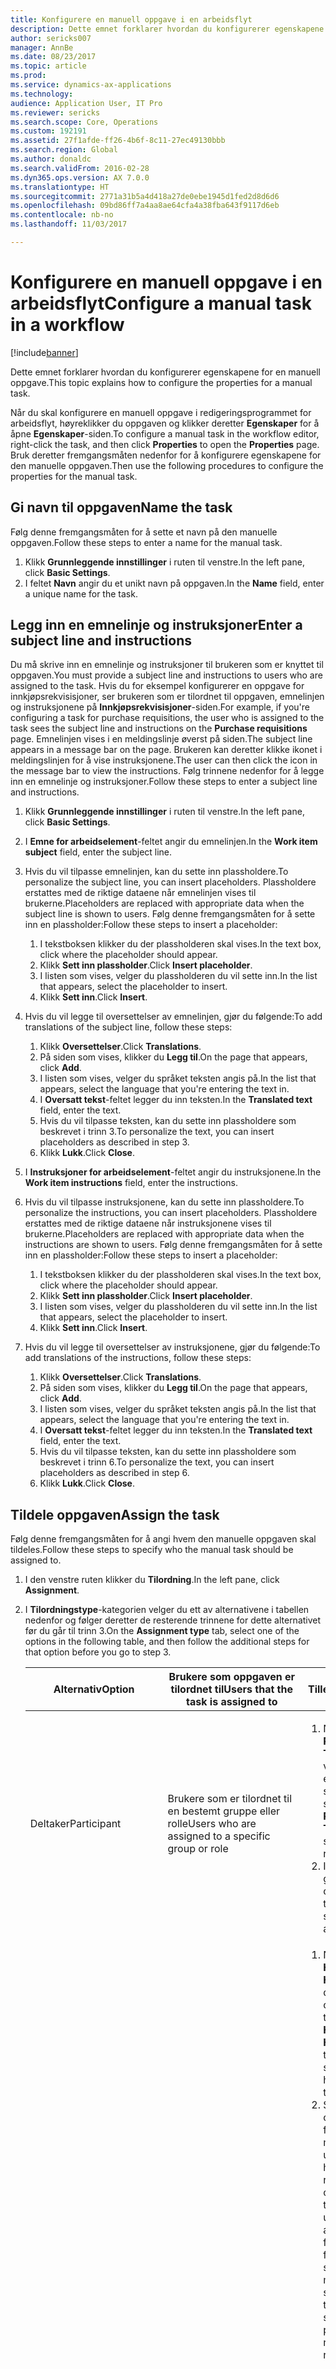 ```yaml
---
title: Konfigurere en manuell oppgave i en arbeidsflyt
description: Dette emnet forklarer hvordan du konfigurerer egenskapene for en manuell oppgave.
author: sericks007
manager: AnnBe
ms.date: 08/23/2017
ms.topic: article
ms.prod: 
ms.service: dynamics-ax-applications
ms.technology: 
audience: Application User, IT Pro
ms.reviewer: sericks
ms.search.scope: Core, Operations
ms.custom: 192191
ms.assetid: 27f1afde-ff26-4b6f-8c11-27ec49130bbb
ms.search.region: Global
ms.author: donaldc
ms.search.validFrom: 2016-02-28
ms.dyn365.ops.version: AX 7.0.0
ms.translationtype: HT
ms.sourcegitcommit: 2771a31b5a4d418a27de0ebe1945d1fed2d8d6d6
ms.openlocfilehash: 09bd86ff7a4aa8ae64cfa4a38fba643f9117d6eb
ms.contentlocale: nb-no
ms.lasthandoff: 11/03/2017

---
```


# <a name="configure-a-manual-task-in-a-workflow"></a><span data-ttu-id="01775-103">Konfigurere en manuell oppgave i en arbeidsflyt</span><span class="sxs-lookup"><span data-stu-id="01775-103">Configure a manual task in a workflow</span></span>

[!include[banner](../includes/banner.md)]


<span data-ttu-id="01775-104">Dette emnet forklarer hvordan du konfigurerer egenskapene for en manuell oppgave.</span><span class="sxs-lookup"><span data-stu-id="01775-104">This topic explains how to configure the properties for a manual task.</span></span>

<span data-ttu-id="01775-105">Når du skal konfigurere en manuell oppgave i redigeringsprogrammet for arbeidsflyt, høyreklikker du oppgaven og klikker deretter **Egenskaper** for å åpne **Egenskaper**-siden.</span><span class="sxs-lookup"><span data-stu-id="01775-105">To configure a manual task in the workflow editor, right-click the task, and then click **Properties** to open the **Properties** page.</span></span> <span data-ttu-id="01775-106">Bruk deretter fremgangsmåten nedenfor for å konfigurere egenskapene for den manuelle oppgaven.</span><span class="sxs-lookup"><span data-stu-id="01775-106">Then use the following procedures to configure the properties for the manual task.</span></span>

## <a name="name-the-task"></a><span data-ttu-id="01775-107">Gi navn til oppgaven</span><span class="sxs-lookup"><span data-stu-id="01775-107">Name the task</span></span>
<span data-ttu-id="01775-108">Følg denne fremgangsmåten for å sette et navn på den manuelle oppgaven.</span><span class="sxs-lookup"><span data-stu-id="01775-108">Follow these steps to enter a name for the manual task.</span></span>

1.  <span data-ttu-id="01775-109">Klikk **Grunnleggende innstillinger** i ruten til venstre.</span><span class="sxs-lookup"><span data-stu-id="01775-109">In the left pane, click **Basic Settings**.</span></span>
2.  <span data-ttu-id="01775-110">I feltet **Navn** angir du et unikt navn på oppgaven.</span><span class="sxs-lookup"><span data-stu-id="01775-110">In the **Name** field, enter a unique name for the task.</span></span>

## <a name="enter-a-subject-line-and-instructions"></a><span data-ttu-id="01775-111">Legg inn en emnelinje og instruksjoner</span><span class="sxs-lookup"><span data-stu-id="01775-111">Enter a subject line and instructions</span></span>
<span data-ttu-id="01775-112">Du må skrive inn en emnelinje og instruksjoner til brukeren som er knyttet til oppgaven.</span><span class="sxs-lookup"><span data-stu-id="01775-112">You must provide a subject line and instructions to users who are assigned to the task.</span></span> <span data-ttu-id="01775-113">Hvis du for eksempel konfigurerer en oppgave for innkjøpsrekvisisjoner, ser brukeren som er tilordnet til oppgaven, emnelinjen og instruksjonene på **Innkjøpsrekvisisjoner**-siden.</span><span class="sxs-lookup"><span data-stu-id="01775-113">For example, if you're configuring a task for purchase requisitions, the user who is assigned to the task sees the subject line and instructions on the **Purchase requisitions** page.</span></span> <span data-ttu-id="01775-114">Emnelinjen vises i en meldingslinje øverst på siden.</span><span class="sxs-lookup"><span data-stu-id="01775-114">The subject line appears in a message bar on the page.</span></span> <span data-ttu-id="01775-115">Brukeren kan deretter klikke ikonet i meldingslinjen for å vise instruksjonene.</span><span class="sxs-lookup"><span data-stu-id="01775-115">The user can then click the icon in the message bar to view the instructions.</span></span> <span data-ttu-id="01775-116">Følg trinnene nedenfor for å legge inn en emnelinje og instruksjoner.</span><span class="sxs-lookup"><span data-stu-id="01775-116">Follow these steps to enter a subject line and instructions.</span></span>

1.  <span data-ttu-id="01775-117">Klikk **Grunnleggende innstillinger** i ruten til venstre.</span><span class="sxs-lookup"><span data-stu-id="01775-117">In the left pane, click **Basic Settings**.</span></span>
2.  <span data-ttu-id="01775-118">I **Emne for arbeidselement**-feltet angir du emnelinjen.</span><span class="sxs-lookup"><span data-stu-id="01775-118">In the **Work item subject** field, enter the subject line.</span></span>
3.  <span data-ttu-id="01775-119">Hvis du vil tilpasse emnelinjen, kan du sette inn plassholdere.</span><span class="sxs-lookup"><span data-stu-id="01775-119">To personalize the subject line, you can insert placeholders.</span></span> <span data-ttu-id="01775-120">Plassholdere erstattes med de riktige dataene når emnelinjen vises til brukerne.</span><span class="sxs-lookup"><span data-stu-id="01775-120">Placeholders are replaced with appropriate data when the subject line is shown to users.</span></span> <span data-ttu-id="01775-121">Følg denne fremgangsmåten for å sette inn en plassholder:</span><span class="sxs-lookup"><span data-stu-id="01775-121">Follow these steps to insert a placeholder:</span></span>
    1.  <span data-ttu-id="01775-122">I tekstboksen klikker du der plassholderen skal vises.</span><span class="sxs-lookup"><span data-stu-id="01775-122">In the text box, click where the placeholder should appear.</span></span>
    2.  <span data-ttu-id="01775-123">Klikk **Sett inn plassholder**.</span><span class="sxs-lookup"><span data-stu-id="01775-123">Click **Insert placeholder**.</span></span>
    3.  <span data-ttu-id="01775-124">I listen som vises, velger du plassholderen du vil sette inn.</span><span class="sxs-lookup"><span data-stu-id="01775-124">In the list that appears, select the placeholder to insert.</span></span>
    4.  <span data-ttu-id="01775-125">Klikk **Sett inn**.</span><span class="sxs-lookup"><span data-stu-id="01775-125">Click **Insert**.</span></span>

4.  <span data-ttu-id="01775-126">Hvis du vil legge til oversettelser av emnelinjen, gjør du følgende:</span><span class="sxs-lookup"><span data-stu-id="01775-126">To add translations of the subject line, follow these steps:</span></span>
    1.  <span data-ttu-id="01775-127">Klikk **Oversettelser**.</span><span class="sxs-lookup"><span data-stu-id="01775-127">Click **Translations**.</span></span>
    2.  <span data-ttu-id="01775-128">På siden som vises, klikker du **Legg til**.</span><span class="sxs-lookup"><span data-stu-id="01775-128">On the page that appears, click **Add**.</span></span>
    3.  <span data-ttu-id="01775-129">I listen som vises, velger du språket teksten angis på.</span><span class="sxs-lookup"><span data-stu-id="01775-129">In the list that appears, select the language that you're entering the text in.</span></span>
    4.  <span data-ttu-id="01775-130">I **Oversatt tekst**-feltet legger du inn teksten.</span><span class="sxs-lookup"><span data-stu-id="01775-130">In the **Translated text** field, enter the text.</span></span>
    5.  <span data-ttu-id="01775-131">Hvis du vil tilpasse teksten, kan du sette inn plassholdere som beskrevet i trinn 3.</span><span class="sxs-lookup"><span data-stu-id="01775-131">To personalize the text, you can insert placeholders as described in step 3.</span></span>
    6.  <span data-ttu-id="01775-132">Klikk **Lukk**.</span><span class="sxs-lookup"><span data-stu-id="01775-132">Click **Close**.</span></span>

5.  <span data-ttu-id="01775-133">I **Instruksjoner for arbeidselement**-feltet angir du instruksjonene.</span><span class="sxs-lookup"><span data-stu-id="01775-133">In the **Work item instructions** field, enter the instructions.</span></span>
6.  <span data-ttu-id="01775-134">Hvis du vil tilpasse instruksjonene, kan du sette inn plassholdere.</span><span class="sxs-lookup"><span data-stu-id="01775-134">To personalize the instructions, you can insert placeholders.</span></span> <span data-ttu-id="01775-135">Plassholdere erstattes med de riktige dataene når instruksjonene vises til brukerne.</span><span class="sxs-lookup"><span data-stu-id="01775-135">Placeholders are replaced with appropriate data when the instructions are shown to users.</span></span> <span data-ttu-id="01775-136">Følg denne fremgangsmåten for å sette inn en plassholder:</span><span class="sxs-lookup"><span data-stu-id="01775-136">Follow these steps to insert a placeholder:</span></span>
    1.  <span data-ttu-id="01775-137">I tekstboksen klikker du der plassholderen skal vises.</span><span class="sxs-lookup"><span data-stu-id="01775-137">In the text box, click where the placeholder should appear.</span></span>
    2.  <span data-ttu-id="01775-138">Klikk **Sett inn plassholder**.</span><span class="sxs-lookup"><span data-stu-id="01775-138">Click **Insert placeholder**.</span></span>
    3.  <span data-ttu-id="01775-139">I listen som vises, velger du plassholderen du vil sette inn.</span><span class="sxs-lookup"><span data-stu-id="01775-139">In the list that appears, select the placeholder to insert.</span></span>
    4.  <span data-ttu-id="01775-140">Klikk **Sett inn**.</span><span class="sxs-lookup"><span data-stu-id="01775-140">Click **Insert**.</span></span>

7.  <span data-ttu-id="01775-141">Hvis du vil legge til oversettelser av instruksjonene, gjør du følgende:</span><span class="sxs-lookup"><span data-stu-id="01775-141">To add translations of the instructions, follow these steps:</span></span>
    1.  <span data-ttu-id="01775-142">Klikk **Oversettelser**.</span><span class="sxs-lookup"><span data-stu-id="01775-142">Click **Translations**.</span></span>
    2.  <span data-ttu-id="01775-143">På siden som vises, klikker du **Legg til**.</span><span class="sxs-lookup"><span data-stu-id="01775-143">On the page that appears, click **Add**.</span></span>
    3.  <span data-ttu-id="01775-144">I listen som vises, velger du språket teksten angis på.</span><span class="sxs-lookup"><span data-stu-id="01775-144">In the list that appears, select the language that you're entering the text in.</span></span>
    4.  <span data-ttu-id="01775-145">I **Oversatt tekst**-feltet legger du inn teksten.</span><span class="sxs-lookup"><span data-stu-id="01775-145">In the **Translated text** field, enter the text.</span></span>
    5.  <span data-ttu-id="01775-146">Hvis du vil tilpasse teksten, kan du sette inn plassholdere som beskrevet i trinn 6.</span><span class="sxs-lookup"><span data-stu-id="01775-146">To personalize the text, you can insert placeholders as described in step 6.</span></span>
    6.  <span data-ttu-id="01775-147">Klikk **Lukk**.</span><span class="sxs-lookup"><span data-stu-id="01775-147">Click **Close**.</span></span>

## <a name="assign-the-task"></a><span data-ttu-id="01775-148">Tildele oppgaven</span><span class="sxs-lookup"><span data-stu-id="01775-148">Assign the task</span></span>
<span data-ttu-id="01775-149">Følg denne fremgangsmåten for å angi hvem den manuelle oppgaven skal tildeles.</span><span class="sxs-lookup"><span data-stu-id="01775-149">Follow these steps to specify who the manual task should be assigned to.</span></span>

1.  <span data-ttu-id="01775-150">I den venstre ruten klikker du **Tilordning**.</span><span class="sxs-lookup"><span data-stu-id="01775-150">In the left pane, click **Assignment**.</span></span>
2.  <span data-ttu-id="01775-151">I **Tilordningstype**-kategorien velger du ett av alternativene i tabellen nedenfor og følger deretter de resterende trinnene for dette alternativet før du går til trinn 3.</span><span class="sxs-lookup"><span data-stu-id="01775-151">On the **Assignment type** tab, select one of the options in the following table, and then follow the additional steps for that option before you go to step 3.</span></span>
    <table>
    <colgroup>
    <col width="33%" />
    <col width="33%" />
    <col width="33%" />
    </colgroup>
    <thead>
    <tr class="header">
    <th><span data-ttu-id="01775-152">Alternativ</span><span class="sxs-lookup"><span data-stu-id="01775-152">Option</span></span></th>
    <th><span data-ttu-id="01775-153">Brukere som oppgaven er tilordnet til</span><span class="sxs-lookup"><span data-stu-id="01775-153">Users that the task is assigned to</span></span></th>
    <th><span data-ttu-id="01775-154">Tilleggstrinn</span><span class="sxs-lookup"><span data-stu-id="01775-154">Additional steps</span></span></th>
    </tr>
    </thead>
    <tbody>
    <tr class="odd">
    <td><span data-ttu-id="01775-155">Deltaker</span><span class="sxs-lookup"><span data-stu-id="01775-155">Participant</span></span></td>
    <td><span data-ttu-id="01775-156">Brukere som er tilordnet til en bestemt gruppe eller rolle</span><span class="sxs-lookup"><span data-stu-id="01775-156">Users who are assigned to a specific group or role</span></span></td>
    <td><ol>
    <li><span data-ttu-id="01775-157">Når du har valgt <strong>Deltaker</strong>i <strong>Rollebasert</strong>-kategorien i <strong>Type deltaker</strong>-listen, velger du typen gruppe eller rolle som oppgaven skal tilordnes til.</span><span class="sxs-lookup"><span data-stu-id="01775-157">After you select <strong>Participant</strong>, on the <strong>Role based</strong> tab, in the <strong>Type of participant</strong> list, select the type of group or role to assign the task to.</span></span></li>
    <li><span data-ttu-id="01775-158">I <strong>Deltaker</strong>-listen velger du gruppen eller rollen som oppgaven skal tilordnes til.</span><span class="sxs-lookup"><span data-stu-id="01775-158">In the <strong>Participant</strong> list, select the group or role to assign the task to.</span></span></li>
    </ol></td>
    </tr>
    <tr class="even">
    <td><span data-ttu-id="01775-159">Hierarki</span><span class="sxs-lookup"><span data-stu-id="01775-159">Hierarchy</span></span></td>
    <td><span data-ttu-id="01775-160">Brukere i et bestemt organisasjonshierarki</span><span class="sxs-lookup"><span data-stu-id="01775-160">Users in a specific organizational hierarchy</span></span></td>
    <td><ol>
    <li><span data-ttu-id="01775-161">Når du har valgt <strong>Hierarki</strong>i <strong>Hierarkivalg</strong>-kategorien i <strong>Hierarkitype</strong>-listen, velger du typen hierarki som oppgaven skal tilordnes til.</span><span class="sxs-lookup"><span data-stu-id="01775-161">After you select <strong>Hierarchy</strong>, on the <strong>Hierarchy selection</strong> tab, in the <strong>Hierarchy type</strong> list, select the type of hierarchy to assign the task to.</span></span></li>
    <li><span data-ttu-id="01775-162">Systemet må hente et område med brukernavn fra hierarkiet.</span><span class="sxs-lookup"><span data-stu-id="01775-162">The system must retrieve a range of user names from the hierarchy.</span></span> <span data-ttu-id="01775-163">Disse navnene representerer brukere som oppgaven kan tilordnes til.</span><span class="sxs-lookup"><span data-stu-id="01775-163">These names represent users that the task can be assigned to.</span></span> <span data-ttu-id="01775-164">Følg fremgangsmåten nedenfor for å angi start- og sluttpunktet for området med brukernavn som systemet henter:</span><span class="sxs-lookup"><span data-stu-id="01775-164">Follow these steps to specify the starting point and ending point of the range of user names that the system retrieves:</span></span> <ol>
    <li><span data-ttu-id="01775-165">Velg en person fra <strong>Start fra</strong>-listen for å angi startpunktet.</span><span class="sxs-lookup"><span data-stu-id="01775-165">To specify the starting point, select a person in the <strong>Start from</strong> list.</span></span></li>
    <li><span data-ttu-id="01775-166">Hvis du vil angi sluttpunktet, klikker du <strong>Legg til betingelse</strong>.</span><span class="sxs-lookup"><span data-stu-id="01775-166">To specify the ending point, click <strong>Add condition</strong>.</span></span> <span data-ttu-id="01775-167">Angi deretter en betingelse som bestemmer hvor i hierarkiet systemet slutter å hente navn.</span><span class="sxs-lookup"><span data-stu-id="01775-167">Then enter a condition that determines where in the hierarchy the system stops retrieving names.</span></span></li>
    </ol></li>
    <li><span data-ttu-id="01775-168">I kategorien <strong>Hierarkialternativer</strong> angir du hvilke brukere i området som oppgaven skal tilordnes til:</span><span class="sxs-lookup"><span data-stu-id="01775-168">On the <strong>Hierarchy options</strong> tab, specify which users in the range the task should be assigned to:</span></span> <ul>
    <li><span data-ttu-id="01775-169"><strong>Tilordne til alle hentede brukere</strong> – Oppgaven tilordnes til alle brukere i området.</span><span class="sxs-lookup"><span data-stu-id="01775-169"><strong>Assign to all users retrieved</strong> – The task is assigned to all users in the range.</span></span></li>
    <li><span data-ttu-id="01775-170"><strong>Bare tilordne til den siste hentede brukeren</strong> – Oppgaven tilordnes bare til den siste brukeren i området.</span><span class="sxs-lookup"><span data-stu-id="01775-170"><strong>Assign only to last user retrieved</strong> – The task is assigned to only the last user in the range.</span></span></li>
    <li><span data-ttu-id="01775-171"><strong>Utelat brukere med følgende vilkår</strong> – Oppgaven tilordnes ikke til noen brukere i området som oppfyller et bestemt vilkår.</span><span class="sxs-lookup"><span data-stu-id="01775-171"><strong>Exclude users with the following condition</strong> – The task isn't assigned to users in the range who meet a specific condition.</span></span> <span data-ttu-id="01775-172">Klikk <strong>Legg til betingelse</strong> for å angi vilkåret.</span><span class="sxs-lookup"><span data-stu-id="01775-172">Click <strong>Add condition</strong> to specify the condition.</span></span></li>
    </ul></li>
    </ol></td>
    </tr>
    <tr class="odd">
    <td><span data-ttu-id="01775-173">Arbeidsflytbruker</span><span class="sxs-lookup"><span data-stu-id="01775-173">Workflow user</span></span></td>
    <td><span data-ttu-id="01775-174">Brukere i den gjeldende arbeidsflyten</span><span class="sxs-lookup"><span data-stu-id="01775-174">Users in the current workflow</span></span></td>
    <td><ul>
    <li><span data-ttu-id="01775-175">Når du har valgt <strong>Arbeidsflytbruker</strong>i <strong>Arbeidsflytbruker</strong>-kategorien i <strong>Arbeidsflytbruker</strong>-listen, velger du en bruker som deltar i arbeidsflyten.</span><span class="sxs-lookup"><span data-stu-id="01775-175">After you select <strong>Workflow user</strong>, on the <strong>Workflow user</strong> tab, in the <strong>Workflow user</strong> list, select a user who participates in the workflow.</span></span></li>
    </ul></td>
    </tr>
    <tr class="even">
    <td><span data-ttu-id="01775-176">Bruker</span><span class="sxs-lookup"><span data-stu-id="01775-176">User</span></span></td>
    <td><span data-ttu-id="01775-177">Bestemte Microsoft Dynamics 365 for Finance and Operations-brukere</span><span class="sxs-lookup"><span data-stu-id="01775-177">Specific Microsoft Dynamics 365 for Finance and Operations users</span></span></td>
    <td><ol>
    <li><span data-ttu-id="01775-178">Når du har valgt <strong>Bruker</strong>, klikker du <strong>Bruker</strong>-kategorien.</span><span class="sxs-lookup"><span data-stu-id="01775-178">After you select <strong>User</strong>, click the <strong>User</strong> tab.</span></span></li>
    <li><span data-ttu-id="01775-179"><strong>Tilgjengelige brukere</strong>-listen inkluderer alle Finance and Operations-brukere.</span><span class="sxs-lookup"><span data-stu-id="01775-179">The <strong>Available users</strong> list includes all Finance and Operations users.</span></span> <span data-ttu-id="01775-180">Velg brukerne du vil tilordne oppgaven til, og flytt deretter disse brukerne til <strong>Valgte brukere</strong>-listen.</span><span class="sxs-lookup"><span data-stu-id="01775-180">Select the users to assign the task to, and then move those users to the <strong>Selected users</strong> list.</span></span></li>
    </ol></td>
    </tr>
    <tr class="odd">
    <td><span data-ttu-id="01775-181">Kø</span><span class="sxs-lookup"><span data-stu-id="01775-181">Queue</span></span></td>
    <td><span data-ttu-id="01775-182">En arbeidselementkø</span><span class="sxs-lookup"><span data-stu-id="01775-182">A work item queue</span></span></td>
    <td><ol>
    <li><span data-ttu-id="01775-183">Når du har valgt <strong>Kø</strong>, klikker du <strong>Købasert</strong>-kategorien.</span><span class="sxs-lookup"><span data-stu-id="01775-183">After you select <strong>Queue</strong>, click the <strong>Queue based</strong> tab.</span></span></li>
    <li><span data-ttu-id="01775-184">Gjør følgende for å tilordne oppgaven til en bestemt kø:</span><span class="sxs-lookup"><span data-stu-id="01775-184">To assign the task to a specific queue, follow these steps:</span></span> <ol>
    <li><span data-ttu-id="01775-185">I <strong>Køtype</strong>-listen velger du <strong>Arbeidselementkøer</strong>.</span><span class="sxs-lookup"><span data-stu-id="01775-185">In the <strong>Queue type</strong> list, select <strong>Work item queues</strong>.</span></span></li>
    <li><span data-ttu-id="01775-186">Velg køen i <strong>Kønavn</strong>-listen.</span><span class="sxs-lookup"><span data-stu-id="01775-186">In the <strong>Queue name</strong> list, select the queue.</span></span></li>
    </ol></li>
    <li><span data-ttu-id="01775-187">Hvis en bestemt betingelse skal bestemme hvilken kø oppgaven skal tilordnes til, følger du denne fremgangsmåten:</span><span class="sxs-lookup"><span data-stu-id="01775-187">If a specific condition should determine which queue the task is assigned to, follow these steps:</span></span> <ol>
    <li><span data-ttu-id="01775-188">I <strong>Køtype</strong>-listen velger du <strong>Betingede arbeidselementkøer</strong>.</span><span class="sxs-lookup"><span data-stu-id="01775-188">In the <strong>Queue type</strong> list, select <strong>Conditional work item queues</strong>.</span></span></li>
    <li><span data-ttu-id="01775-189">I <strong>Kønavn</strong>-listen velger du <strong>Betinget kø</strong>.</span><span class="sxs-lookup"><span data-stu-id="01775-189">In the <strong>Queue name</strong> list, select <strong>Conditional queue</strong>.</span></span></li>
    </ol></li>
    </ol><span data-ttu-id="01775-190">
    <strong>Merk:</strong> Dette alternativet brukes bare i noen få arbeidsflyter, for eksempel saksbehandling.</span><span class="sxs-lookup"><span data-stu-id="01775-190">
    <strong>Note:</strong> This option is used for only a few workflows, such as Case management.</span></span></td>
    </tr>
    </tbody>
    </table>

3.  <span data-ttu-id="01775-191">I **Tidsbegrensning**-kategorien i **Varighet**-feltet angir du hvor lang tid brukeren har til å fullføre oppgaven.</span><span class="sxs-lookup"><span data-stu-id="01775-191">On the **Time limit** tab, in the **Duration** field, specify how much time the user has to complete the task.</span></span> <span data-ttu-id="01775-192">Velg ett av følgende alternativer:</span><span class="sxs-lookup"><span data-stu-id="01775-192">Select one of the following options:</span></span>
    -   <span data-ttu-id="01775-193">**Timer** – Angi antallet timer som brukeren har til å fullføre oppgaven.</span><span class="sxs-lookup"><span data-stu-id="01775-193">**Hours** – Enter the number of hours that the user has to complete the task.</span></span> <span data-ttu-id="01775-194">Deretter velger du kalenderen som organisasjonen din bruker, og angir informasjon om organisasjonens arbeidsuke.</span><span class="sxs-lookup"><span data-stu-id="01775-194">Then select the calendar that your organization uses, and enter information about your organization's work week.</span></span>
    -   <span data-ttu-id="01775-195">**Dager** – Angi antallet dager som brukeren har til å fullføre oppgaven.</span><span class="sxs-lookup"><span data-stu-id="01775-195">**Days** – Enter the number of days that the user has to complete the task.</span></span> <span data-ttu-id="01775-196">Deretter velger du kalenderen som organisasjonen din bruker, og angir informasjon om organisasjonens arbeidsuke.</span><span class="sxs-lookup"><span data-stu-id="01775-196">Then select the calendar that your organization uses, and enter information about your organization's work week.</span></span>
    -   <span data-ttu-id="01775-197">**Uker** – Angi antallet uker som brukeren har til å fullføre oppgaven.</span><span class="sxs-lookup"><span data-stu-id="01775-197">**Weeks** – Enter the number of weeks that the user has to complete the task.</span></span>
    -   <span data-ttu-id="01775-198">**Måneder** – Velg dagen og uken som brukeren senest må fullføre oppgaven.</span><span class="sxs-lookup"><span data-stu-id="01775-198">**Months** – Select the day and week that the user must complete the task by.</span></span> <span data-ttu-id="01775-199">Du vil kanskje at brukeren fullfører oppgaven innen fredag i den tredje uken i måneden.</span><span class="sxs-lookup"><span data-stu-id="01775-199">For example, you might want the user to complete the task by Friday of the third week of the month.</span></span>
    -   <span data-ttu-id="01775-200">**År** – Velg dagen, uken og måneden som brukeren senest må fullføre oppgaven.</span><span class="sxs-lookup"><span data-stu-id="01775-200">**Years** – Select the day, week, and month that the user must complete the task by.</span></span> <span data-ttu-id="01775-201">Du vil kanskje at brukeren svarer innen fredag i den tredje uken i desember.</span><span class="sxs-lookup"><span data-stu-id="01775-201">For example, you might want the user to complete the task by Friday of the third week of December.</span></span>

    <span data-ttu-id="01775-202">Hvis brukeren ikke fullfører oppgaven innenfor den tillatte tiden, er oppgaven forfalt.</span><span class="sxs-lookup"><span data-stu-id="01775-202">If the user doesn't complete the task in the allotted time, the task is overdue.</span></span> <span data-ttu-id="01775-203">En oppgave som er forfalt, kan videresendes, basert på alternativene du velger i **Eskalering**-området på siden.</span><span class="sxs-lookup"><span data-stu-id="01775-203">A task that is overdue can be escalated, based on the options that you select in the **Escalation** area of the page.</span></span>

## <a name="specify-what-happens-when-the-task-is-overdue"></a><span data-ttu-id="01775-204">Angi hva som skal skje når en oppgave er forfalt</span><span class="sxs-lookup"><span data-stu-id="01775-204">Specify what happens when the task is overdue</span></span>
<span data-ttu-id="01775-205">Hvis en bruker ikke fullfører den manuelle oppgaven innenfor den tillatte tiden, er oppgaven forfalt.</span><span class="sxs-lookup"><span data-stu-id="01775-205">If a user doesn't complete the manual task in the allotted time, the task is overdue.</span></span> <span data-ttu-id="01775-206">En oppgave som er forfalt, kan videresendes eller tilordnes automatisk til en annen bruker.</span><span class="sxs-lookup"><span data-stu-id="01775-206">A task that is overdue can be escalated, or automatically assigned to another user.</span></span> <span data-ttu-id="01775-207">Følg denne fremgangsmåten for å videresende oppgaven hvis den er forfalt.</span><span class="sxs-lookup"><span data-stu-id="01775-207">Follow these steps to escalate the task if it's overdue.</span></span>

1.  <span data-ttu-id="01775-208">I den venstre ruten klikker du **Eskalering**.</span><span class="sxs-lookup"><span data-stu-id="01775-208">In the left pane, click **Escalation**.</span></span>
2.  <span data-ttu-id="01775-209">Merk av for **Bruk videresendingsbane** hvis du vil opprette en videresendingsbane.</span><span class="sxs-lookup"><span data-stu-id="01775-209">Select the **Use escalation path** check box to create an escalation path.</span></span> <span data-ttu-id="01775-210">Systemet tilordner automatisk oppgaven til brukerne som er oppført i videresendingsbanen.</span><span class="sxs-lookup"><span data-stu-id="01775-210">The system automatically assigns the task to the users who are listed in the escalation path.</span></span> <span data-ttu-id="01775-211">Tabellen nedenfor er et eksempel på en videresendingsbane.</span><span class="sxs-lookup"><span data-stu-id="01775-211">For example, the following table represents an escalation path.</span></span>

    | <span data-ttu-id="01775-212">Sekvens</span><span class="sxs-lookup"><span data-stu-id="01775-212">Sequence</span></span> | <span data-ttu-id="01775-213">Videresendingsbane</span><span class="sxs-lookup"><span data-stu-id="01775-213">Escalation path</span></span>      |
    |----------|----------------------|
    | <span data-ttu-id="01775-214">1</span><span class="sxs-lookup"><span data-stu-id="01775-214">1</span></span>        | <span data-ttu-id="01775-215">Tilordne til: Doris</span><span class="sxs-lookup"><span data-stu-id="01775-215">Assign to: Donna</span></span>     |
    | <span data-ttu-id="01775-216">2</span><span class="sxs-lookup"><span data-stu-id="01775-216">2</span></span>        | <span data-ttu-id="01775-217">Tilordne til: Elin</span><span class="sxs-lookup"><span data-stu-id="01775-217">Assign to: Erin</span></span>      |
    | <span data-ttu-id="01775-218">3</span><span class="sxs-lookup"><span data-stu-id="01775-218">3</span></span>        | <span data-ttu-id="01775-219">Endelig handling: Avvis</span><span class="sxs-lookup"><span data-stu-id="01775-219">Final action: Reject</span></span> |

    <span data-ttu-id="01775-220">I dette eksempelet tilordnes den forfalte oppgaven til Doris.</span><span class="sxs-lookup"><span data-stu-id="01775-220">In this example, the system assigns the overdue task to Donna.</span></span> <span data-ttu-id="01775-221">Hvis Doris ikke fullfører oppgaven innen tidsfristen, tilordnes oppgaven til Elin.</span><span class="sxs-lookup"><span data-stu-id="01775-221">If Donna doesn't complete the task in the allotted time, the system assigns the task to Erin.</span></span> <span data-ttu-id="01775-222">Hvis Elin ikke fullfører oppgaven innen tidsfristen, vil systemet avvise dokumentet som ble sendt til behandling.</span><span class="sxs-lookup"><span data-stu-id="01775-222">If Erin doesn't complete the task in the allotted time, the system rejects the document that was submitted for processing.</span></span>
3.  <span data-ttu-id="01775-223">Klikk **Legg til videresending** for å legge til en bruker i videresendingsbanen.</span><span class="sxs-lookup"><span data-stu-id="01775-223">To add a user to the escalation path, click **Add escalation**.</span></span> <span data-ttu-id="01775-224">I **Tilordningstype**-kategorien velger du ett av alternativene i tabellen nedenfor og følger deretter de resterende trinnene for dette alternativet før du går til trinn 4.</span><span class="sxs-lookup"><span data-stu-id="01775-224">On the **Assignment type** tab, select one of the options in the following table, and then follow the additional steps for that option before you go to step 4.</span></span>
    <table>
    <colgroup>
    <col width="33%" />
    <col width="33%" />
    <col width="33%" />
    </colgroup>
    <thead>
    <tr class="header">
    <th><span data-ttu-id="01775-225">Alternativ</span><span class="sxs-lookup"><span data-stu-id="01775-225">Option</span></span></th>
    <th><span data-ttu-id="01775-226">Brukere som oppgaven videresendes til</span><span class="sxs-lookup"><span data-stu-id="01775-226">Users that the task is escalated to</span></span></th>
    <th><span data-ttu-id="01775-227">Tilleggstrinn</span><span class="sxs-lookup"><span data-stu-id="01775-227">Additional steps</span></span></th>
    </tr>
    </thead>
    <tbody>
    <tr class="odd">
    <td><span data-ttu-id="01775-228">Hierarki</span><span class="sxs-lookup"><span data-stu-id="01775-228">Hierarchy</span></span></td>
    <td><span data-ttu-id="01775-229">Brukere i et bestemt organisasjonshierarki</span><span class="sxs-lookup"><span data-stu-id="01775-229">Users in a specific organizational hierarchy</span></span></td>
    <td><ol>
    <li><span data-ttu-id="01775-230">Når du har valgt <strong>Hierarki</strong>i <strong>Hierarkivalg</strong>-kategorien i <strong>Hierarkitype</strong>-listen, velger du typen hierarki som oppgaven skal videresendes til.</span><span class="sxs-lookup"><span data-stu-id="01775-230">After you select <strong>Hierarchy</strong>, on the <strong>Hierarchy selection</strong> tab, in the <strong>Hierarchy type</strong> list, select the type of hierarchy to escalate the task to.</span></span></li>
    <li><span data-ttu-id="01775-231">Systemet må hente et område med brukernavn fra hierarkiet.</span><span class="sxs-lookup"><span data-stu-id="01775-231">The system must retrieve a range of user names from the hierarchy.</span></span> <span data-ttu-id="01775-232">Disse navnene representerer brukere som oppgaven kan videresendes til.</span><span class="sxs-lookup"><span data-stu-id="01775-232">These names represent users that the task can be escalated to.</span></span> <span data-ttu-id="01775-233">Følg fremgangsmåten nedenfor for å angi start- og sluttpunktet for området med brukernavn som systemet henter:</span><span class="sxs-lookup"><span data-stu-id="01775-233">Follow these steps to specify the starting point and ending point of the range of user names that the system retrieves:</span></span> <ol>
    <li><span data-ttu-id="01775-234">Velg en person fra <strong>Start fra</strong>-listen for å angi startpunktet.</span><span class="sxs-lookup"><span data-stu-id="01775-234">To specify the starting point, select a person in the <strong>Start from</strong> list.</span></span></li>
    <li><span data-ttu-id="01775-235">Hvis du vil angi sluttpunktet, klikker du <strong>Legg til betingelse</strong>.</span><span class="sxs-lookup"><span data-stu-id="01775-235">To specify the ending point, click <strong>Add condition</strong>.</span></span> <span data-ttu-id="01775-236">Angi deretter en betingelse som bestemmer hvor i hierarkiet systemet slutter å hente navn.</span><span class="sxs-lookup"><span data-stu-id="01775-236">Then enter a condition that determines where in the hierarchy the system stops retrieving names.</span></span></li>
    </ol></li>
    <li><span data-ttu-id="01775-237">I kategorien <strong>Hierarkialternativer</strong> angir du hvilke brukere i området som oppgaven skal videresendes til:</span><span class="sxs-lookup"><span data-stu-id="01775-237">On the <strong>Hierarchy options</strong> tab, specify which users in the range the task should be escalated to:</span></span> <ul>
    <li><span data-ttu-id="01775-238"><strong>Tilordne til alle hentede brukere</strong> – Oppgaven videresendes til alle brukere i området.</span><span class="sxs-lookup"><span data-stu-id="01775-238"><strong>Assign to all users retrieved</strong> – The task is escalated to all users in the range.</span></span></li>
    <li><span data-ttu-id="01775-239"><strong>Bare tilordne til den siste hentede brukeren</strong> – Oppgaven videresendes bare til den siste brukeren i området.</span><span class="sxs-lookup"><span data-stu-id="01775-239"><strong>Assign only to last user retrieved</strong> – The task is escalated to only the last user in the range.</span></span></li>
    <li><span data-ttu-id="01775-240"><strong>Utelat brukere med følgende vilkår</strong> – Oppgaven videresendes ikke til noen brukere i området som oppfyller et bestemt vilkår.</span><span class="sxs-lookup"><span data-stu-id="01775-240"><strong>Exclude users with the following condition</strong> – This task isn't escalated to users in the range who meet a specific condition.</span></span> <span data-ttu-id="01775-241">Klikk <strong>Legg til betingelse</strong> for å angi vilkåret.</span><span class="sxs-lookup"><span data-stu-id="01775-241">Click <strong>Add condition</strong> to specify the condition.</span></span></li>
    </ul></li>
    </ol></td>
    </tr>
    <tr class="even">
    <td><span data-ttu-id="01775-242">Arbeidsflytbruker</span><span class="sxs-lookup"><span data-stu-id="01775-242">Workflow user</span></span></td>
    <td><span data-ttu-id="01775-243">Brukere i den gjeldende arbeidsflyten</span><span class="sxs-lookup"><span data-stu-id="01775-243">Users in the current workflow</span></span></td>
    <td><ul>
    <li><span data-ttu-id="01775-244">Når du har valgt <strong>Arbeidsflytbruker</strong>i <strong>Arbeidsflytbruker</strong>-kategorien i <strong>Arbeidsflytbruker</strong>-listen, velger du en bruker som deltar i arbeidsflyten.</span><span class="sxs-lookup"><span data-stu-id="01775-244">After you select <strong>Workflow user</strong>, on the <strong>Workflow user</strong> tab, in the <strong>Workflow user</strong> list, select a user who participates in the workflow.</span></span></li>
    </ul></td>
    </tr>
    <tr class="odd">
    <td><span data-ttu-id="01775-245">Bruker</span><span class="sxs-lookup"><span data-stu-id="01775-245">User</span></span></td>
    <td><span data-ttu-id="01775-246">Bestemte Finance and Operations-brukere</span><span class="sxs-lookup"><span data-stu-id="01775-246">Specific Finance and Operations users</span></span></td>
    <td><ol>
    <li><span data-ttu-id="01775-247">Når du har valgt <strong>Bruker</strong>, klikker du <strong>Bruker</strong>-kategorien.</span><span class="sxs-lookup"><span data-stu-id="01775-247">After you select <strong>User</strong>, click the <strong>User</strong> tab.</span></span></li>
    <li><span data-ttu-id="01775-248"><strong>Tilgjengelige brukere</strong>-listen inkluderer alle Finance and Operations-brukere.</span><span class="sxs-lookup"><span data-stu-id="01775-248">The <strong>Available users</strong> list includes all Finance and Operations users.</span></span> <span data-ttu-id="01775-249">Velg brukerne du vil videresende oppgaven til, og flytt deretter disse brukerne til <strong>Valgte brukere</strong>-listen.</span><span class="sxs-lookup"><span data-stu-id="01775-249">Select the users to escalate the task to, and then move those users to the <strong>Selected users</strong> list.</span></span></li>
    </ol></td>
    </tr>
    </tbody>
    </table>

4.  <span data-ttu-id="01775-250">I **Tidsbegrensning**-kategorien i **Varighet**-feltet angir du hvor lang tid brukeren har til å fullføre oppgaven.</span><span class="sxs-lookup"><span data-stu-id="01775-250">On the **Time limit** tab, in the **Duration** field, specify how much time the user has to complete the task.</span></span> <span data-ttu-id="01775-251">Velg ett av følgende alternativer:</span><span class="sxs-lookup"><span data-stu-id="01775-251">Select one of the following options:</span></span>
    -   <span data-ttu-id="01775-252">**Timer** – Angi antallet timer som brukeren har til å fullføre oppgaven.</span><span class="sxs-lookup"><span data-stu-id="01775-252">**Hours** – Enter the number of hours that the user has to complete the task.</span></span> <span data-ttu-id="01775-253">Deretter velger du kalenderen som organisasjonen din bruker, og angir informasjon om organisasjonens arbeidsuke.</span><span class="sxs-lookup"><span data-stu-id="01775-253">Then select the calendar that your organization uses, and enter information about your organization's work week.</span></span>
    -   <span data-ttu-id="01775-254">**Dager** – Angi antallet dager som brukeren har til å fullføre oppgaven.</span><span class="sxs-lookup"><span data-stu-id="01775-254">**Days** – Enter the number of days that the user has to complete the task.</span></span> <span data-ttu-id="01775-255">Deretter velger du kalenderen som organisasjonen din bruker, og angir informasjon om organisasjonens arbeidsuke.</span><span class="sxs-lookup"><span data-stu-id="01775-255">Then select the calendar that your organization uses, and enter information about your organization's work week.</span></span>
    -   <span data-ttu-id="01775-256">**Uker** – Angi antallet uker som brukeren har til å fullføre oppgaven.</span><span class="sxs-lookup"><span data-stu-id="01775-256">**Weeks** – Enter the number of weeks that the user has to complete the task.</span></span>
    -   <span data-ttu-id="01775-257">**Måneder** – Velg dagen og uken som brukeren senest må fullføre oppgaven.</span><span class="sxs-lookup"><span data-stu-id="01775-257">**Months** – Select the day and week that the user must complete the task by.</span></span> <span data-ttu-id="01775-258">Du vil kanskje at brukeren fullfører oppgaven innen fredag i den tredje uken i måneden.</span><span class="sxs-lookup"><span data-stu-id="01775-258">For example, you might want the user to complete the task by Friday of the third week of the month.</span></span>
    -   <span data-ttu-id="01775-259">**År** – Velg dagen, uken og måneden som brukeren senest må fullføre oppgaven.</span><span class="sxs-lookup"><span data-stu-id="01775-259">**Years** – Select the day, week, and month that the user must complete the task by.</span></span> <span data-ttu-id="01775-260">Du vil kanskje at brukeren svarer innen fredag i den tredje uken i desember.</span><span class="sxs-lookup"><span data-stu-id="01775-260">For example, you might want the user to complete the task by Friday of the third week of December.</span></span>

5.  <span data-ttu-id="01775-261">Gjenta trinn 3 og 4 for hver bruker som skal legges til i videresendingsbanen.</span><span class="sxs-lookup"><span data-stu-id="01775-261">Repeat steps 3 through 4 for each user that should be added to the escalation path.</span></span> <span data-ttu-id="01775-262">Du kan endre rekkefølgen på brukerne.</span><span class="sxs-lookup"><span data-stu-id="01775-262">You can change the order of the users.</span></span>
6.  <span data-ttu-id="01775-263">Hvis brukerne i videresendingsbanen ikke fullfører oppgaven innen tidsfristen, vil systemet utføre en handling med oppgaven.</span><span class="sxs-lookup"><span data-stu-id="01775-263">If the users in the escalation path don't complete the task in the allotted time, the system takes action on the task.</span></span> <span data-ttu-id="01775-264">Hvis du vil angi handlingen systemet skal utføre, merker du **Handling**-raden, og velger deretter en handling i kategorien **Avslutt handling**.</span><span class="sxs-lookup"><span data-stu-id="01775-264">To specify the action that the system takes, select the **Action** row, and then, on the **End action** tab, select an action.</span></span>

## <a name="specify-when-the-system-automatically-acts-on-the-task"></a><span data-ttu-id="01775-265">Angi når systemet skal utføre en handling med oppgaven automatisk</span><span class="sxs-lookup"><span data-stu-id="01775-265">Specify when the system automatically acts on the task</span></span>
<span data-ttu-id="01775-266">Du kan konfigurere systemet slik at det utfører en handling med den manuelle oppgaven når bestemte betingelser er oppfylt.</span><span class="sxs-lookup"><span data-stu-id="01775-266">You can configure the system to take action on the manual task if specific conditions are met.</span></span> <span data-ttu-id="01775-267">En oppgave krever for eksempel at noen i reiseregningsavdelingen går gjennom kvitteringene som følger med reiseregningen.</span><span class="sxs-lookup"><span data-stu-id="01775-267">For example, a task requires that a member of the Expense reports department review the receipts that are submitted together with an expense report.</span></span> <span data-ttu-id="01775-268">I henhold til firmapolicyen må denne oppgaven utføres hvis det totale beløpet for utgiftsrapporten er større enn USD 100.</span><span class="sxs-lookup"><span data-stu-id="01775-268">According to company policy, this task must be performed if the total amount of the expense report is more than USD 100.</span></span> <span data-ttu-id="01775-269">I dette scenariet kan du konfigurere systemet til automatisk å merke oppgaven som **Fullført** når samlet beløp er mindre enn 100.</span><span class="sxs-lookup"><span data-stu-id="01775-269">In this scenario, you can configure the system to automatically mark the task as **Complete** when the total amount is less than 100.</span></span> <span data-ttu-id="01775-270">Følg denne fremgangsmåten for å angi når systemet utfører en handling med den manuelle oppgaven.</span><span class="sxs-lookup"><span data-stu-id="01775-270">Follow these steps to specify when the system takes action on the manual task.</span></span>

1.  <span data-ttu-id="01775-271">I den venstre ruten klikker du **Automatiske handlinger**.</span><span class="sxs-lookup"><span data-stu-id="01775-271">In the left pane, click **Automatic actions**.</span></span>
2.  <span data-ttu-id="01775-272">Merk av for **Aktiver automatiske handlinger**.</span><span class="sxs-lookup"><span data-stu-id="01775-272">Select the **Enable automatic actions** check box.</span></span>
3.  <span data-ttu-id="01775-273">Klikk **Legg til betingelse**.</span><span class="sxs-lookup"><span data-stu-id="01775-273">Click **Add condition**.</span></span>
4.  <span data-ttu-id="01775-274">Angi en betingelse.</span><span class="sxs-lookup"><span data-stu-id="01775-274">Enter a condition.</span></span>
5.  <span data-ttu-id="01775-275">Angi eventuelle ekstra betingelser som kreves.</span><span class="sxs-lookup"><span data-stu-id="01775-275">Enter any additional conditions that are required.</span></span>
6.  <span data-ttu-id="01775-276">Hvis du vil kontrollere om betingelsene du har skrevet inn, er riktig konfigurert, følger du denne fremgangsmåten:</span><span class="sxs-lookup"><span data-stu-id="01775-276">To verify that the conditions that you entered are configured correctly, follow these steps:</span></span>
    1.  <span data-ttu-id="01775-277">Klikk **Test**.</span><span class="sxs-lookup"><span data-stu-id="01775-277">Click **Test**.</span></span>
    2.  <span data-ttu-id="01775-278">På **Test arbeidsflytbetingelse**-siden i **Valider betingelse**-området velger du en post.</span><span class="sxs-lookup"><span data-stu-id="01775-278">On the **Test workflow condition** page, in the **Validate condition** area, select a record.</span></span>
    3.  <span data-ttu-id="01775-279">Klikk **Test**.</span><span class="sxs-lookup"><span data-stu-id="01775-279">Click **Test**.</span></span> <span data-ttu-id="01775-280">Systemet evaluerer posten for å finne ut om den oppfyller betingelsene du definerte.</span><span class="sxs-lookup"><span data-stu-id="01775-280">The system evaluates the record to determine whether it meets the conditions that you defined.</span></span>
    4.  <span data-ttu-id="01775-281">Klikk **OK** eller **Avbryt** for å gå tilbake til **Egenskaper**-siden.</span><span class="sxs-lookup"><span data-stu-id="01775-281">Click **OK** or **Cancel** to return to the **Properties** page.</span></span>

7.  <span data-ttu-id="01775-282">I listen **Autofullføringshandling** velger du den handlingen som systemet skal utføre med oppgaven.</span><span class="sxs-lookup"><span data-stu-id="01775-282">In the **Auto complete action** list, select the action that the system should take on the task.</span></span>

## <a name="specify-when-notifications-are-sent"></a><span data-ttu-id="01775-283">Angi når varslinger skal sendes</span><span class="sxs-lookup"><span data-stu-id="01775-283">Specify when notifications are sent</span></span>
<span data-ttu-id="01775-284">Du kan sende meldinger til personer når en manuell oppgave er delegert, videresendt, fullført eller avvist, eller når det er bedt om en endring.</span><span class="sxs-lookup"><span data-stu-id="01775-284">You can send notifications to people when a manual task has been delegated, escalated, completed, or rejected, or when a change has been requested.</span></span> <span data-ttu-id="01775-285">Følg fremgangsmåten nedenfor for å angi når meldinger skal sendes, og hvem de skal sendes til.</span><span class="sxs-lookup"><span data-stu-id="01775-285">Follow these steps to specify when notifications are sent, and who the notifications are sent to.</span></span>

1.  <span data-ttu-id="01775-286">I den venstre ruten klikker du **Varslinger**.</span><span class="sxs-lookup"><span data-stu-id="01775-286">In the left pane, click **Notifications**.</span></span>
2.  <span data-ttu-id="01775-287">Merk av i avmerkingsboksen ved siden av hendelsene du vil sende meldinger for:</span><span class="sxs-lookup"><span data-stu-id="01775-287">Select the check box next to the events that notifications should be sent for:</span></span>
    -   <span data-ttu-id="01775-288">**Deleger** – Oppgaven er tilordnet til en annen bruker.</span><span class="sxs-lookup"><span data-stu-id="01775-288">**Delegate** – The task has been assigned to another user.</span></span>
    -   <span data-ttu-id="01775-289">**Eskaler** – Den tilordnede brukeren har ikke fullført oppgaven innen fristen.</span><span class="sxs-lookup"><span data-stu-id="01775-289">**Escalate** – The assigned user hasn't completed the task in the allotted time.</span></span>
    -   <span data-ttu-id="01775-290">**Fullført** – Den tilordnede brukeren har fullført oppgaven.</span><span class="sxs-lookup"><span data-stu-id="01775-290">**Complete** – The assigned user has completed the task.</span></span>
    -   <span data-ttu-id="01775-291">**Avvis** – Den tilordnede brukeren har avvist dokumentet som ble sendt.</span><span class="sxs-lookup"><span data-stu-id="01775-291">**Reject** – The assigned user has rejected the document that was submitted.</span></span>
    -   <span data-ttu-id="01775-292">**Be om endring** – Den tilordnede brukeren har bedt om en endring i dokumentet som ble sendt.</span><span class="sxs-lookup"><span data-stu-id="01775-292">**Request change** – The assigned user has requested a change to the document that was submitted.</span></span>

3.  <span data-ttu-id="01775-293">Velg raden for en hendelse du valgte i trinn 2.</span><span class="sxs-lookup"><span data-stu-id="01775-293">Select the row for an event that you selected in step 2.</span></span>
4.  <span data-ttu-id="01775-294">I tekstfeltet i kategorien **Varslingstekst** skriver du inn teksten i meldingen.</span><span class="sxs-lookup"><span data-stu-id="01775-294">On the **Notification text** tab, in the text box, enter the text of the notification.</span></span>
5.  <span data-ttu-id="01775-295">Hvis du vil tilpasse varslingen, kan du sette inn plassholdere.</span><span class="sxs-lookup"><span data-stu-id="01775-295">To personalize the notification, you can insert placeholders.</span></span> <span data-ttu-id="01775-296">Plassholdere erstattes med den riktige informasjonen når varslingen vises til brukerne.</span><span class="sxs-lookup"><span data-stu-id="01775-296">Placeholders are replaced with appropriate information when the notification is shown to users.</span></span> <span data-ttu-id="01775-297">Følg denne fremgangsmåten for å sette inn en plassholder:</span><span class="sxs-lookup"><span data-stu-id="01775-297">Follow these steps to insert a placeholder:</span></span>
    1.  <span data-ttu-id="01775-298">I tekstboksen klikker du der plassholderen skal vises.</span><span class="sxs-lookup"><span data-stu-id="01775-298">In the text box, click where the placeholder should appear.</span></span>
    2.  <span data-ttu-id="01775-299">Klikk **Sett inn plassholder**.</span><span class="sxs-lookup"><span data-stu-id="01775-299">Click **Insert placeholder**.</span></span>
    3.  <span data-ttu-id="01775-300">I listen som vises, velger du plassholderen du vil sette inn.</span><span class="sxs-lookup"><span data-stu-id="01775-300">In the list that appears, select the placeholder to insert.</span></span>
    4.  <span data-ttu-id="01775-301">Klikk **Sett inn**.</span><span class="sxs-lookup"><span data-stu-id="01775-301">Click **Insert**.</span></span>

6.  <span data-ttu-id="01775-302">Hvis du vil legge til oversettelser av varslingen, gjør du følgende:</span><span class="sxs-lookup"><span data-stu-id="01775-302">To add translations of the notification, follow these steps:</span></span>
    1.  <span data-ttu-id="01775-303">Klikk **Oversettelser**.</span><span class="sxs-lookup"><span data-stu-id="01775-303">Click **Translations**.</span></span>
    2.  <span data-ttu-id="01775-304">På siden som vises, klikker du **Legg til**.</span><span class="sxs-lookup"><span data-stu-id="01775-304">On the page that appears, click **Add**.</span></span>
    3.  <span data-ttu-id="01775-305">I listen som vises, velger du språket teksten angis på.</span><span class="sxs-lookup"><span data-stu-id="01775-305">In the list that appears, select the language that you're entering the text in.</span></span>
    4.  <span data-ttu-id="01775-306">I **Oversatt tekst**-feltet legger du inn teksten.</span><span class="sxs-lookup"><span data-stu-id="01775-306">In the **Translated text** field, enter the text.</span></span>
    5.  <span data-ttu-id="01775-307">Hvis du vil tilpasse teksten, kan du sette inn plassholdere som beskrevet i trinn 5.</span><span class="sxs-lookup"><span data-stu-id="01775-307">To personalize the text, you can insert placeholders as described in step 5.</span></span>
    6.  <span data-ttu-id="01775-308">Klikk **Lukk**.</span><span class="sxs-lookup"><span data-stu-id="01775-308">Click **Close**.</span></span>

7.  <span data-ttu-id="01775-309">I **Mottaker**-kategorien angir du hvem meldingene skal sendes til.</span><span class="sxs-lookup"><span data-stu-id="01775-309">On the **Recipient** tab, specify who the notifications are sent to.</span></span> <span data-ttu-id="01775-310">Velg ett av alternativene i tabellen nedenfor og følg deretter de resterende trinnene for dette alternativet før du går til trinn 8.</span><span class="sxs-lookup"><span data-stu-id="01775-310">Select one of the options in the following table, and then follow the additional steps for that option before you go to step 8.</span></span>
    <table>
    <colgroup>
    <col width="33%" />
    <col width="33%" />
    <col width="33%" />
    </colgroup>
    <thead>
    <tr class="header">
    <th><span data-ttu-id="01775-311">Alternativ</span><span class="sxs-lookup"><span data-stu-id="01775-311">Option</span></span></th>
    <th><span data-ttu-id="01775-312">Varslingsmottakere</span><span class="sxs-lookup"><span data-stu-id="01775-312">Notification recipients</span></span></th>
    <th><span data-ttu-id="01775-313">Tilleggstrinn</span><span class="sxs-lookup"><span data-stu-id="01775-313">Additional steps</span></span></th>
    </tr>
    </thead>
    <tbody>
    <tr class="odd">
    <td><span data-ttu-id="01775-314">Deltaker</span><span class="sxs-lookup"><span data-stu-id="01775-314">Participant</span></span></td>
    <td><span data-ttu-id="01775-315">Brukere som er tilordnet til en bestemt gruppe eller rolle</span><span class="sxs-lookup"><span data-stu-id="01775-315">Users who are assigned to a specific group or role</span></span></td>
    <td><ol>
    <li><span data-ttu-id="01775-316">Når du har valgt <strong>Deltaker</strong>i <strong>Rollebasert</strong>-kategorien i <strong>Type deltaker</strong>-listen, velger du typen gruppe eller rolle som meldingene skal sendes til.</span><span class="sxs-lookup"><span data-stu-id="01775-316">After you select <strong>Participant</strong>, on the <strong>Role based</strong> tab, in the <strong>Type of participant</strong> list, select the type of group or role to send notifications to.</span></span></li>
    <li><span data-ttu-id="01775-317">I <strong>Deltaker</strong>-listen velger du gruppen eller rollen som varslingene skal sendes til.</span><span class="sxs-lookup"><span data-stu-id="01775-317">In the <strong>Participant</strong> list, select the group or role to send notifications to.</span></span></li>
    </ol></td>
    </tr>
    <tr class="even">
    <td><span data-ttu-id="01775-318">Arbeidsflytbruker</span><span class="sxs-lookup"><span data-stu-id="01775-318">Workflow user</span></span></td>
    <td><span data-ttu-id="01775-319">Brukere i den gjeldende arbeidsflyten</span><span class="sxs-lookup"><span data-stu-id="01775-319">Users in the current workflow</span></span></td>
    <td><ul>
    <li><span data-ttu-id="01775-320">Når du har valgt <strong>Arbeidsflytbruker</strong>i <strong>Arbeidsflytbruker</strong>-kategorien i <strong>Arbeidsflytbruker</strong>-listen, velger du en bruker som deltar i arbeidsflyten.</span><span class="sxs-lookup"><span data-stu-id="01775-320">After you select <strong>Workflow user</strong>, on the <strong>Workflow user</strong> tab, in the <strong>Workflow user</strong> list, select a user who participates in the workflow.</span></span></li>
    </ul></td>
    </tr>
    <tr class="odd">
    <td><span data-ttu-id="01775-321">Bruker</span><span class="sxs-lookup"><span data-stu-id="01775-321">User</span></span></td>
    <td><span data-ttu-id="01775-322">Bestemte Finance and Operations-brukere</span><span class="sxs-lookup"><span data-stu-id="01775-322">Specific Finance and Operations users</span></span></td>
    <td><ol>
    <li><span data-ttu-id="01775-323">Når du har valgt <strong>Bruker</strong>, klikker du <strong>Bruker</strong>-kategorien.</span><span class="sxs-lookup"><span data-stu-id="01775-323">After you select <strong>User</strong>, click the <strong>User</strong> tab.</span></span></li>
    <li><span data-ttu-id="01775-324"><strong>Tilgjengelige brukere</strong>-listen inkluderer alle Finance and Operations-brukere.</span><span class="sxs-lookup"><span data-stu-id="01775-324">The <strong>Available users</strong> list includes all Finance and Operations users.</span></span> <span data-ttu-id="01775-325">Velg brukerne du vil sende varslinger til, og flytt deretter disse brukerne til <strong>Valgte brukere</strong>-listen.</span><span class="sxs-lookup"><span data-stu-id="01775-325">Select the users to send notifications to, and then move those users to the <strong>Selected users</strong> list.</span></span></li>
    </ol></td>
    </tr>
    </tbody>
    </table>

8.  <span data-ttu-id="01775-326">Gjenta trinn 3 til 7 for hver hendelse du valgte i trinn 2.</span><span class="sxs-lookup"><span data-stu-id="01775-326">Repeat steps 3 through 7 for each event that you selected in step 2.</span></span>

## <a name="set-a-time-limit"></a><span data-ttu-id="01775-327">Angi en tidsfrist</span><span class="sxs-lookup"><span data-stu-id="01775-327">Set a time limit</span></span>
<span data-ttu-id="01775-328">Følg denne fremgangsmåten hvis den manuelle oppgaven må fullføres innen et bestemt tidspunkt.</span><span class="sxs-lookup"><span data-stu-id="01775-328">Follow these steps if the manual task must be completed in a specific time.</span></span> 

<span data-ttu-id="01775-329">**Obs!** Alternativene du velger i prosedyren, overstyrer alternativene du velger i **Tilordning**- og **Eskalering**-området på siden.</span><span class="sxs-lookup"><span data-stu-id="01775-329">**Note:** The options that you select in this procedure override the options that you selected in the **Assignment** and **Escalation** areas of the page.</span></span>

1.  <span data-ttu-id="01775-330">Klikk **Avanserte innstillinger** i ruten til venstre.</span><span class="sxs-lookup"><span data-stu-id="01775-330">In the left pane, click **Advanced settings**.</span></span>
2.  <span data-ttu-id="01775-331">Merk av for **Angi en tidsgrense for arbeidsflytelementet**.</span><span class="sxs-lookup"><span data-stu-id="01775-331">Select the **Set a time limit for the workflow element** check box.</span></span>
3.  <span data-ttu-id="01775-332">I **Varighet**-feltet angir du når oppgaven må være fullført.</span><span class="sxs-lookup"><span data-stu-id="01775-332">In the **Duration** field, specify when the task must be completed.</span></span> <span data-ttu-id="01775-333">Velg ett av følgende alternativer:</span><span class="sxs-lookup"><span data-stu-id="01775-333">Select one of the following options:</span></span>
    -   <span data-ttu-id="01775-334">**Timer** – Angi hvor mange timer det kan gå før oppgaven må være fullført.</span><span class="sxs-lookup"><span data-stu-id="01775-334">**Hours** – Enter the number of hours that the task must be completed in.</span></span> <span data-ttu-id="01775-335">Deretter velger du kalenderen som organisasjonen din bruker, og angir informasjon om organisasjonens arbeidsuke.</span><span class="sxs-lookup"><span data-stu-id="01775-335">Then select the calendar that your organization uses, and enter information about your organization's work week.</span></span>
    -   <span data-ttu-id="01775-336">**Dager** – Angi hvor mange dager det kan gå før oppgaven må være fullført.</span><span class="sxs-lookup"><span data-stu-id="01775-336">**Days** – Enter the number of days that the task must be completed in.</span></span> <span data-ttu-id="01775-337">Deretter velger du kalenderen som organisasjonen din bruker, og angir informasjon om organisasjonens arbeidsuke.</span><span class="sxs-lookup"><span data-stu-id="01775-337">Then select the calendar that your organization uses, and enter information about your organization's work week.</span></span>
    -   <span data-ttu-id="01775-338">**Uker** – Angi hvor mange uker det kan gå før oppgaven må være fullført.</span><span class="sxs-lookup"><span data-stu-id="01775-338">**Weeks** – Enter the number of weeks that the task must be completed in.</span></span>
    -   <span data-ttu-id="01775-339">**Måneder** – Velg dagen og uken da oppgaven må være fullført.</span><span class="sxs-lookup"><span data-stu-id="01775-339">**Months** – Select the day and week that the task must be completed by.</span></span> <span data-ttu-id="01775-340">Du vil for eksempel at oppgaven skal fullføres innen fredag i den tredje uken i måneden.</span><span class="sxs-lookup"><span data-stu-id="01775-340">For example, you might want the task to be completed by Friday of the third week of the month.</span></span>
    -   <span data-ttu-id="01775-341">**År** – Velg dagen, uken og måneden da oppgaven må være fullført.</span><span class="sxs-lookup"><span data-stu-id="01775-341">**Years** – Select the day, week, and month that the task must be completed by.</span></span> <span data-ttu-id="01775-342">Du vil for eksempel at oppgaven skal fullføres innen fredag i den tredje uken i desember.</span><span class="sxs-lookup"><span data-stu-id="01775-342">For example, you might want the task to be completed by Friday of the third week of December.</span></span>

4.  <span data-ttu-id="01775-343">Hvis tidsgrensen overskrides, vil systemet gjøre noe med oppgaven.</span><span class="sxs-lookup"><span data-stu-id="01775-343">If the time limit is exceeded, the system takes action on the task.</span></span> <span data-ttu-id="01775-344">I listen **Handling** velger du den handlingen som systemet skal utføre.</span><span class="sxs-lookup"><span data-stu-id="01775-344">In the **Action** list, select the action that the system should take.</span></span>

## <a name="specify-which-actions-are-available-to-the-user"></a><span data-ttu-id="01775-345">Angi hvilke handlinger som er tilgjengelige for brukeren</span><span class="sxs-lookup"><span data-stu-id="01775-345">Specify which actions are available to the user</span></span>
<span data-ttu-id="01775-346">Når den manuelle oppgaven tilordnes en bruker, må brukeren utføre en handling med oppgaven.</span><span class="sxs-lookup"><span data-stu-id="01775-346">When the manual task is assigned to a user, the user must take action on the task.</span></span> <span data-ttu-id="01775-347">Følg denne fremgangsmåten for å angi hvilke handlinger brukeren kan utføre med oppgaven.</span><span class="sxs-lookup"><span data-stu-id="01775-347">Follow these steps to specify which actions the user can take on the task.</span></span> <span data-ttu-id="01775-348">**Obs!** Handlingene som er tilgjengelige, vil variere avhengig av utformingen av oppgaven.</span><span class="sxs-lookup"><span data-stu-id="01775-348">**Note:** The actions that are available vary, depending on the design of the task.</span></span>

1.  <span data-ttu-id="01775-349">Klikk **Avanserte innstillinger** i ruten til venstre.</span><span class="sxs-lookup"><span data-stu-id="01775-349">In the left pane, click **Advanced settings**.</span></span>
2.  <span data-ttu-id="01775-350">Merk av for **Fullført** hvis brukeren skal kunne merke oppgaven som **Fullført**.</span><span class="sxs-lookup"><span data-stu-id="01775-350">Select the **Complete** check box if the user should be able to mark the task as **Complete**.</span></span>
3.  <span data-ttu-id="01775-351">Merk av for **Avvis** hvis brukeren skal kunne avvise dokumentet som ble sendt.</span><span class="sxs-lookup"><span data-stu-id="01775-351">Select the **Reject** check box if the user should be able to reject the document that was submitted.</span></span>
4.  <span data-ttu-id="01775-352">Merk av for **Be om endring** hvis brukeren skal kunne be om endringer av dokumentet som ble sendt.</span><span class="sxs-lookup"><span data-stu-id="01775-352">Select the **Request change** check box if the user should be able to request changes to the document that was submitted.</span></span>
5.  <span data-ttu-id="01775-353">Merk av for **Deleger** hvis brukeren skal kunne tilordne oppgaven til andre brukere.</span><span class="sxs-lookup"><span data-stu-id="01775-353">Select the **Delegate** check box if the user should be able to assign the task to another user.</span></span>
6.  <span data-ttu-id="01775-354">Merk av for **Tilordne på nytt** hvis brukeren skal kunne tilordne oppgaven på nytt til andre brukere i arbeidselementkøen.</span><span class="sxs-lookup"><span data-stu-id="01775-354">Select the **Reassign** check box if the user should be able to reassign the task to another user in the work item queue.</span></span>
7.  <span data-ttu-id="01775-355">Merk av for **Frigi** hvis brukeren skal kunne tilordne oppgaven på nytt til arbeidselementkøen.</span><span class="sxs-lookup"><span data-stu-id="01775-355">Select the **Release** check box if the user should be able to reassign the task to the work item queue.</span></span> <span data-ttu-id="01775-356">En annen bruker kan deretter fullføre oppgaven.</span><span class="sxs-lookup"><span data-stu-id="01775-356">Another user can then complete the task.</span></span>





